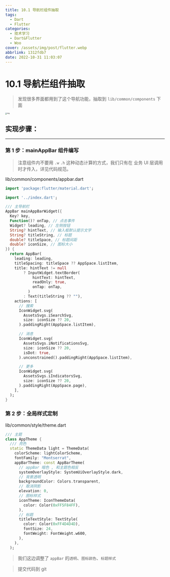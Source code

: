 ```yaml
---
title: 10.1 导航栏组件抽取
tags:
  - Dart
  - Flutter
categories:
  - 技术学习
  - Dart&Flutter
  - Woo
cover: /assets/img/post/flutter.webp
abbrlink: 1312fdb7
date: 2022-10-31 11:03:07
---
```


# 10.1 导航栏组件抽取

> 发现很多界面都用到了这个导航功能，抽取到 `lib/common/components` 下面

<img src="https://ducafecat.oss-cn-beijing.aliyuncs.com/podcast/image__Ers4ma5WU.png" alt="img" style="zoom:33%;" />

## 实现步骤：

---

### 第 1 步：mainAppBar 组件编写

> 注意组件内不要用 `.w` `.h` 这种动态计算的方式，我们只有在 业务 UI 层调用时才传入，详见代码规范。

lib/common/components/appbar.dart

```dart
import 'package:flutter/material.dart';

import '../index.dart';

/// 主导航栏
AppBar mainAppBarWidget({
  Key? key,
  Function()? onTap, // 点击事件
  Widget? leading, // 左侧按钮
  String? hintText, // 输入框默认提示文字
  String? titleString, // 标题
  double? titleSpace, // 标题间距
  double? iconSize, // 图标大小
}) {
  return AppBar(
    leading: leading,
    titleSpacing: titleSpace ?? AppSpace.listItem,
    title: hintText != null
        ? InputWidget.textBorder(
            hintText: hintText,
            readOnly: true,
            onTap: onTap,
          )
        : Text(titleString ?? ""),
    actions: [
      // 搜索
      IconWidget.svg(
        AssetsSvgs.iSearchSvg,
        size: iconSize ?? 20,
      ).paddingRight(AppSpace.listItem),

      // 消息
      IconWidget.svg(
        AssetsSvgs.iNotificationsSvg,
        size: iconSize ?? 20,
        isDot: true,
      ).unconstrained().paddingRight(AppSpace.listItem),

      // 更多
      IconWidget.svg(
        AssetsSvgs.iIndicatorsSvg,
        size: iconSize ?? 20,
      ).paddingRight(AppSpace.page),
    ],
  );
}
```

### 第 2 步：全局样式定制

lib/common/style/theme.dart

```dart
/// 主题
class AppTheme {
  /// 亮色
  static ThemeData light = ThemeData(
    colorScheme: lightColorScheme,
    fontFamily: "Montserrat",
    appBarTheme: const AppBarTheme(
      // appBar 暗色 , 和主题色相反
      systemOverlayStyle: SystemUiOverlayStyle.dark,
      // 背景透明
      backgroundColor: Colors.transparent,
      // 取消阴影
      elevation: 0,
      // 图标样式
      iconTheme: IconThemeData(
        color: Color(0xFF5F84FF),
      ),
      // 标题
      titleTextStyle: TextStyle(
        color: Color(0xFF4D4D4D),
        fontSize: 24,
        fontWeight: FontWeight.w600,
      ),
    ),
  );
```

> 我们这边调整了 `appBar` 的`透明`、`图标颜色`、`标题样式`

> 提交代码到 git
